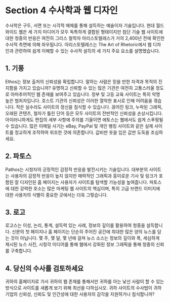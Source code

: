 # Section 4 수사학과 웹 디자인

수사학은 구두, 서면 또는 시각적 매체를 통해 설득하는 예술이자 기술입니다. 현대 월드 와이드 웹은 세 가지 미디어가 모두 독특하게 결합된 형태이지만 첨단 기술 웹 사이트에 대한 청중의 반응은 여전히 ​​그리스 철학자 아리스토텔레스가 거의 2,400년 전에 확인한 수사적 측면에 의해 좌우됩니다. 아리스토텔레스는 The Art of Rhetoric에서 웹 디자인과 관련하여 쉽게 이해할 수 있는 수사적 설득의 세 가지 주요 요소를 설명했습니다.

## 1. 기풍

Ethos는 정보 출처의 신뢰성을 확립합니다. 말하는 사람은 믿을 만한 자격과 목적의 진지함을 가지고 있습니까? 유명하고 신뢰할 수 있는 많은 기관은 여전히 ​​고통스러울 정도로 아마추어적인 웹 존재를 보여주고 있습니다. 정부 및 고등 교육 사이트는 특히 악명 높은 범죄자입니다. 호스트 기관의 신뢰성은 이러한 열악한 표시로 인해 어려움을 겪습니다. 작은 실수라도 사이트의 정신을 침식할 수 있습니다. 끊어진 링크, 누락된 그래픽, 오래된 콘텐츠, 철자가 틀린 단어 등은 모두 사이트의 전반적인 신뢰성을 손상시킵니다. 아이러니하게도 편집의 세부 사항에 주의를 기울이면 에토스는 웹에서도 쉽게 스푸핑될 수 있습니다. 많은 이메일 사기는 eBay, PayPal 및 개인 뱅킹 사이트와 같은 실제 사이트를 정교하게 조작하여 위조한 것에 의존합니다. 값비싼 옷을 입은 값싼 도둑을 조심하세요.

## 2. 파토스

Pathos는 시청자의 긍정적인 감정적 반응을 발전시키는 기술입니다. 대부분의 사이트는 사용자의 감정적 반응이 높지 않지만 매력적인 그래픽과 흥미로운 기사 및 링크가 포함된 잘 디자인된 홈 페이지는 사용자가 사이트를 탐색할 가능성을 높여줍니다. 파토스에 대한 강력한 호소는 많은 마케팅 웹 사이트의 핵심이며, 특히 고급 브랜드 이미지에 대한 사용자의 식별이 중요한 곳에서는 더욱 그렇습니다.

## 3. 로고

로고스는 이성, 논리, 통계, 설득력 있는 사례, 정보의 깊이를 활용하여 청중을 설득합니다. 신문의 첫 페이지나 홈 페이지는 단순히 주어진 공간에 최대한 많은 양의 뉴스를 담는 것이 아닙니다. 몇 주, 몇 달, 몇 년에 걸쳐 뉴스 소스는 정보의 깊이와 폭, 세심하게 제시된 뉴스 사진, 시청각 미디어를 통해 웹에서 강화된 정보 그래픽을 통해 청중의 신뢰를 구축합니다.

## 4. 당신의 수사를 검토하세요

귀하의 홈페이지로 가서 귀하의 웹 존재를 통해서만 귀하를 아는 낯선 사람이 할 수 있는 방식으로 사이트를 새롭게 보기 위해 최선을 다하십시오. 귀하 사이트의 수사법이 귀하 기업의 신뢰성, 신뢰도 및 인간성에 대한 사용자의 감각을 지원하거나 침식합니까?
